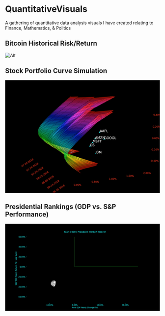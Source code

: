 # QuantitativeVisuals

A gathering of quantitative data analysis visuals I have created relating to Finance, Mathematics, &amp; Politics

## Bitcoin Historical Risk/Return

![Alt](https://github.com/MoSharieff/QuantitativeVisuals/blob/master/BitcoinRiskReturn/bitcoin.GIF)


## Stock Portfolio Curve Simulation

![Alt](https://github.com/MoSharieff/QuantitativeVisuals/blob/master/PortfolioSimulation/portfolio.GIF)


## Presidential Rankings (GDP vs. S&P Performance)

![Alt](https://github.com/MoSharieff/QuantitativeVisuals/blob/master/PresidentialPerformance/president.GIF)
